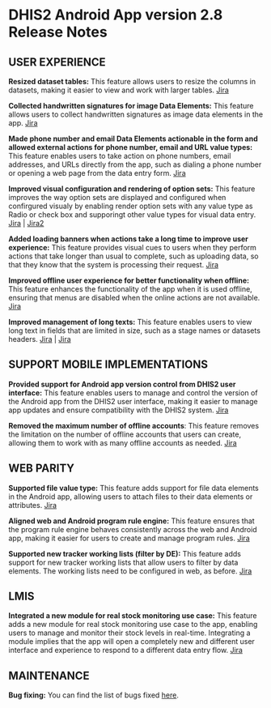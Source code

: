 # DHIS2 Android App version 2.8 Release Notes

## USER EXPERIENCE

**Resized dataset tables:** This feature allows users to resize the columns in datasets, making it easier to view and work with larger tables. [Jira](https://dhis2.atlassian.net/browse/ANDROAPP-5153)

**Collected handwritten signatures for image Data Elements:** This feature allows users to collect handwritten signatures as image data elements in the app. [Jira](https://dhis2.atlassian.net/browse/ANDROAPP-4986)

**Made phone number and email Data Elements actionable in the form and allowed external actions for phone number, email and URL value types:** This feature enables users to take action on phone numbers, email addresses, and URLs directly from the app, such as dialing a phone number or opening a web page from the data entry form. [Jira](https://dhis2.atlassian.net/browse/ANDROAPP-4291)

**Improved visual configuration and rendering of option sets:** This feature improves the way option sets are displayed and configured when confirgured visualy by enabling render option sets with any value type as Radio or check box and supporingt other value types for visual data entry. [Jira](https://dhis2.atlassian.net/browse/ANDROAPP-4623) | [Jira2](https://dhis2.atlassian.net/browse/ANDROAPP-3370) 

**Added loading banners when actions take a long time to improve user experience:** This feature provides visual cues to users when they perform actions that take longer than usual to complete, such as uploading data, so that they know that the system is processing their request. [Jira](https://dhis2.atlassian.net/browse/ANDROAPP-5012)

**Improved offline user experience for better functionality when offline:** This feature enhances the functionality of the app when it is used offline, ensuring that menus are disabled when the online actions are not available. [Jira](https://dhis2.atlassian.net/browse/ANDROAPP-5032)

**Improved management of long texts:** This feature enables users to view long text in fields that are limited in size, such as a stage names or datasets headers. [Jira](https://dhis2.atlassian.net/browse/ANDROAPP-5080) | [Jira](https://dhis2.atlassian.net/browse/ANDROAPP-5080)


## SUPPORT MOBILE IMPLEMENTATIONS

**Provided support for Android app version control from DHIS2 user interface:** This feature enables users to manage and control the version of the Android app from the DHIS2 user interface, making it easier to manage app updates and ensure compatibility with the DHIS2 system. [Jira](https://dhis2.atlassian.net/browse/ANDROAPP-3288)

**Removed the maximum number of offline accounts**: This feature removes the limitation on the number of offline accounts that users can create, allowing them to work with as many offline accounts as needed. [Jira](https://dhis2.atlassian.net/browse/ANDROAPP-5011)

## WEB PARITY

**Supported file value type:** This feature adds support for file data elements in the Android app, allowing users to attach files to their data elements or attributes. [Jira](https://dhis2.atlassian.net/browse/ANDROAPP-1992)

**Aligned web and Android program rule engine:** This feature ensures that the program rule engine behaves consistently across the web and Android app, making it easier for users to create and manage program rules. [Jira](https://dhis2.atlassian.net/browse/ANDROAPP-5044)

**Supported new tracker working lists (filter by DE):** This feature adds support for new tracker working lists that allow users to filter by data elements. The working lists need to be configured in web, as before. [Jira](https://dhis2.atlassian.net/browse/ANDROAPP-740)

## LMIS

**Integrated a new module for real stock monitoring use case:** This feature adds a new module for real stock monitoring use case to the app, enabling users to manage and monitor their stock levels in real-time. Integrating a module implies that the app will open a completely new and different user interface and experience to respond to a different data entry flow. [Jira](https://dhis2.atlassian.net/browse/ANDROAPP-4498)

## MAINTENANCE

**Bug fixing:** You can find the list of bugs fixed [here](https://dhis2.atlassian.net/issues/?filter=10402).


